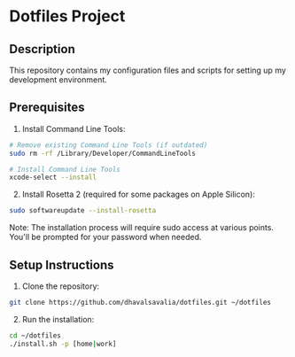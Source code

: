 # Dotfiles Project

## Description
This repository contains my configuration files and scripts for setting up my development environment.

## Prerequisites

1. Install Command Line Tools:
```bash
# Remove existing Command Line Tools (if outdated)
sudo rm -rf /Library/Developer/CommandLineTools

# Install Command Line Tools
xcode-select --install
```

2. Install Rosetta 2 (required for some packages on Apple Silicon):
```bash
sudo softwareupdate --install-rosetta
```

Note: The installation process will require sudo access at various points. You'll be prompted for your password when needed.

## Setup Instructions
1. Clone the repository:
```bash
git clone https://github.com/dhavalsavalia/dotfiles.git ~/dotfiles
```

2. Run the installation:
```bash
cd ~/dotfiles
./install.sh -p [home|work]
```
